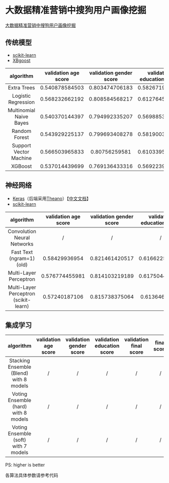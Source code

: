 # 大数据精准营销中搜狗用户画像挖掘

[大数据精准营销中搜狗用户画像挖掘](http://www.datafountain.cn/data/science/player/competition/detail/description/239)

## 传统模型

- [scikit-learn](http://scikit-learn.org/)
- [XBgoost](http://xgboost.readthedocs.io/en/latest/)

algorithm|validation age score|validation gender score|validation education score|validation final score|final score
:-:|:-:|:-:|:-:|:-:|:-:
Extra Trees|0.540878584503|0.803474706183|0.582671957672|0.642341749453|/
Logistic Regression|0.568232662192|0.808584568217|0.612764550265|0.663193926891|/
Multinomial Naive Bayes|0.540370144397|0.794992335207|0.569885361552|0.635082613719|/
Random Forest|0.543929225137|0.799693408278|0.581900352734|0.641840995383|/
Support Vector Machine|0.566503965833|0.80756259581|0.610339506173|0.661468689272|/
XGBoost|0.537014439699|0.769136433316|0.569223985891|0.625124952969|/

## 神经网络

- [Keras](https://keras.io/)（后端采用[Theano](http://www.deeplearning.net/software/theano/)）【[中文文档](http://keras-cn.readthedocs.io/en/latest/)】
- [scikit-learn](http://scikit-learn.org/)

algorithm|validation age score|validation gender score|validation education score|validation final score|final score
:-:|:-:|:-:|:-:|:-:|:-:
Convolution Neural Networks|/|/|/|/|/
Fast Text (ngram=1) (old)|0.58429936954|0.821461420517|0.616622574956|0.674127788338|0.68878
Multi-Layer Perceptron|0.576774455981|0.814103219189|0.617504409171|0.66946069478|/
Multi-Layer Perceptron (scikit-learn)|0.57240187106|0.815738375064|0.61364638448|0.667262210201|/

## 集成学习

algorithm|validation age score|validation gender score|validation education score|validation final score|final score
:-:|:-:|:-:|:-:|:-:|:-:
Stacking Ensemble (Blend) with 8 models|/|/|/|/|/
Voting Ensemble (hard) with 8 models|/|/|/|/|/
Voting Ensemble (soft) with 7 models|/|/|/|/|/

PS: higher is better

各算法具体参数请参考代码

